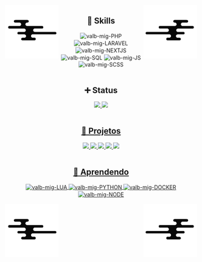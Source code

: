 <div>
<img src="assets/wave.png" width="140" align="left">
<img src="assets/wave_2.png" width="140" align="right">
</div>

<h2 align="center">📑 Skills</h2>
  
<div align="center">
  <img align="center" alt="valb-mig-PHP"     src="https://img.shields.io/badge/PHP-9578e9?style=for-the-badge&logo=php&logoColor=white&color=594BA0">
  <img align="center" alt="valb-mig-LARAVEL" src="https://img.shields.io/badge/LARAVEL-d67272?style=for-the-badge&logo=laravel&logoColor=white&color=d67272">
  <img align="center" alt="valb-mig-NEXTJS"  src="https://img.shields.io/badge/NEXTJS-e8a655?style=for-the-badge&logo=nextjs&logoColor=white&color=67C1B0">
  <img align="center" alt="valb-mig-SQL"     src="https://img.shields.io/badge/SQL-475CCF?style=for-the-badge&logo=mysql&logoColor=white&color=475CCF">
  <img align="center" alt="valb-mig-JS"      src="https://img.shields.io/badge/JS-1572B6?style=for-the-badge&logo=javascript&logoColor=white&color=CF9D71">
  <img align="center" alt="valb-mig-SCSS"    src="https://img.shields.io/badge/SASS-71D5C3?style=for-the-badge&logo=sass&logoColor=white&color=B36797">
</div>

<br>

<div align="center">
  <h2>➕ Status</h2>
</div>

<div align="center">
  <a href="https://github.com/valb-mig">
  <img height="180em" src="https://github-readme-stats.vercel.app/api?username=valb-mig&show_icons=true&bg_color=070707&title_color=CF9D71&icon_color=594BA0&include_all_commits=true&count_private=true&hide_border=true&border_radius=20&text_color=A5A5A5"/>
  <img height="180em" src="https://github-readme-stats.vercel.app/api/top-langs/?username=valb-mig&layout=compact&langs_count=7&hide_border=true&bg_color=070707&title_color=CF9D71&icon_color=594BA0&border_radius=20&text_color=A5A5A5"/>
</div>

<br>

<div align="center">
  <h2>📌 Projetos</h2>
</div>
  
<div align="center">

  <a href="https://github.com/valb-mig/.dotfiles" target="blank">
  <img height="110px" src="https://github-readme-stats.vercel.app/api/pin?username=valb-mig&show_icons=true&bg_color=070707&title_color=CF9D71&icon_color=594BA0&repo=.dotfiles&hide_border=true&border_radius=20&text_color=A5A5A5"/>  
    
  <a href="https://github.com/valb-mig/api-todo-web-app" target="blank">
  <img height="110px" src="https://github-readme-stats.vercel.app/api/pin?username=valb-mig&show_icons=true&bg_color=070707&title_color=CF9D71&icon_color=594BA0&repo=api-todo-web-app&hide_border=true&border_radius=20&text_color=A5A5A5"/>
  
  <a href="https://github.com/valb-mig/todo-web-app" target="blank">
  <img height="110px" src="https://github-readme-stats.vercel.app/api/pin?username=valb-mig&show_icons=true&bg_color=070707&title_color=CF9D71&icon_color=594BA0&repo=todo-web-app&hide_border=true&border_radius=20&text_color=A5A5A5"/> 

  <a href="https://github.com/valb-mig/mercado-barato" target="blank">
  <img height="110px" src="https://github-readme-stats.vercel.app/api/pin?username=valb-mig&show_icons=true&bg_color=070707&title_color=CF9D71&icon_color=594BA0&repo=todo-web-app&hide_border=true&border_radius=20&text_color=A5A5A5"/> 

  <a href="https://github.com/valb-mig/decrypt" target="blank">
  <img height="110px" src="https://github-readme-stats.vercel.app/api/pin?username=valb-mig&show_icons=true&bg_color=070707&title_color=CF9D71&icon_color=594BA0&repo=todo-web-app&hide_border=true&border_radius=20&text_color=A5A5A5"/> 
    
</div>

<br>
   
<h2 align="center">📑 Aprendendo</h2>
  
<div align="center">
  <img align="center" alt="valb-mig-LUA"          src="https://img.shields.io/badge/LUA-1572B6?style=for-the-badge&logo=lua&logoColor=white&color=8271CF">
  <img align="center" alt="valb-mig-PYTHON"       src="https://img.shields.io/badge/PYTHON-1572B6?style=for-the-badge&logo=python&logoColor=white&color=CCAA52">
  <img align="center" alt="valb-mig-DOCKER"       src="https://img.shields.io/badge/DOCKER-1572B6?style=for-the-badge&logo=docker&logoColor=white&color=5877CC">
  <img align="center" alt="valb-mig-NODE"         src="https://img.shields.io/badge/NODE-1572B6?style=for-the-badge&logo=node&logoColor=white&color=4D9953">
</div>
    
<br>  

<div>
  <img src="assets/wave.png" width="140" align="left">
  <img src="assets/wave_2.png" width="140" align="right">
</div>
